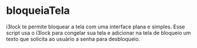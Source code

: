 # bloqueiaTela
i3lock te permite bloquear a tela com uma interface plana e simples. Esse script usa o i3lock para congelar sua tela e adicionar na tela de bloqueio um texto que solicita ao usuário a senha para desbloqueio.
